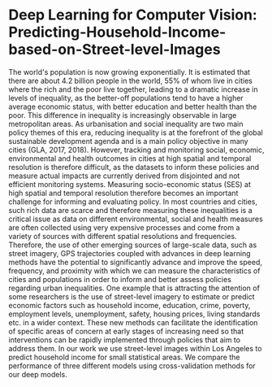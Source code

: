 # Deep Learning for Computer Vision: Predicting-Household-Income-based-on-Street-level-Images
The world's population is now growing exponentially. It is estimated that there are about 4.2 billion people in the world, 55% of whom live in cities where the rich and the poor live together, leading to a dramatic increase in levels of inequality, as the better-off populations tend to have a higher average economic status, with better education and better health than the poor. This difference in inequality is increasingly observable in large metropolitan areas. As urbanisation and social inequality are two main policy themes of this era, reducing inequality is at the forefront of the global sustainable development agenda and is a main policy objective in many cities (GLA, 2017, 2018). However, tracking and monitoring social, economic, environmental and health outcomes in cities at high spatial and temporal resolution is therefore difficult, as the datasets to inform these policies and measure actual impacts are currently derived from disjointed and not efficient monitoring systems. Measuring socio-economic status (SES) at high spatial and temporal resolution therefore becomes an important challenge for informing and evaluating policy. In most countries and cities, such rich data are scarce and therefore measuring these inequalities is a critical issue as data on different environmental, social and health measures are often collected using very expensive processes and come from a variety of sources with different spatial resolutions and frequencies. Therefore, the use of other emerging sources of large-scale data, such as street imagery, GPS trajectories coupled with advances in deep learning methods have the potential to significantly advance and improve the speed, frequency, and proximity with which we can measure the characteristics of cities and populations in order to inform and better assess policies regarding urban inequalities. One example that is attracting the attention of some researchers is the use of street-level imagery to estimate or predict economic factors such as household income, education, crime, poverty, employment levels, unemployment, safety, housing prices, living standards etc. in a wider context. These new methods can facilitate the identification of specific areas of concern at early stages of increasing need so that interventions can be rapidly implemented through policies that aim to address them. In our work we use street-level images within Los Angeles to predict household income for small statistical areas. We compare the performance of three different models using cross-validation methods for our deep models.
